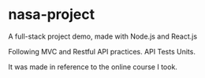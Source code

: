# nasa-project
A full-stack project demo, made with Node.js and React.js

Following MVC and Restful API practices.
API Tests Units.

It was made in reference to the online course I took.
